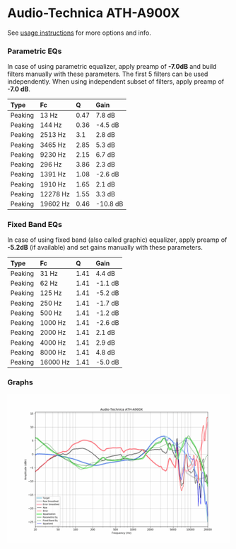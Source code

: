 # Audio-Technica ATH-A900X
See [usage instructions](https://github.com/jaakkopasanen/AutoEq#usage) for more options and info.

### Parametric EQs
In case of using parametric equalizer, apply preamp of **-7.0dB** and build filters manually
with these parameters. The first 5 filters can be used independently.
When using independent subset of filters, apply preamp of **-7.0 dB**.

| Type    | Fc       |    Q | Gain     |
|:--------|:---------|:-----|:---------|
| Peaking | 13 Hz    | 0.47 | 7.8 dB   |
| Peaking | 144 Hz   | 0.36 | -4.5 dB  |
| Peaking | 2513 Hz  | 3.1  | 2.8 dB   |
| Peaking | 3465 Hz  | 2.85 | 5.3 dB   |
| Peaking | 9230 Hz  | 2.15 | 6.7 dB   |
| Peaking | 296 Hz   | 3.86 | 2.3 dB   |
| Peaking | 1391 Hz  | 1.08 | -2.6 dB  |
| Peaking | 1910 Hz  | 1.65 | 2.1 dB   |
| Peaking | 12278 Hz | 1.55 | 3.3 dB   |
| Peaking | 19602 Hz | 0.46 | -10.8 dB |

### Fixed Band EQs
In case of using fixed band (also called graphic) equalizer, apply preamp of **-5.2dB**
(if available) and set gains manually with these parameters.

| Type    | Fc       |    Q | Gain    |
|:--------|:---------|:-----|:--------|
| Peaking | 31 Hz    | 1.41 | 4.4 dB  |
| Peaking | 62 Hz    | 1.41 | -1.1 dB |
| Peaking | 125 Hz   | 1.41 | -5.2 dB |
| Peaking | 250 Hz   | 1.41 | -1.7 dB |
| Peaking | 500 Hz   | 1.41 | -1.2 dB |
| Peaking | 1000 Hz  | 1.41 | -2.6 dB |
| Peaking | 2000 Hz  | 1.41 | 2.1 dB  |
| Peaking | 4000 Hz  | 1.41 | 2.9 dB  |
| Peaking | 8000 Hz  | 1.41 | 4.8 dB  |
| Peaking | 16000 Hz | 1.41 | -5.0 dB |

### Graphs
![](./Audio-Technica%20ATH-A900X.png)